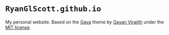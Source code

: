 # `RyanGlScott.github.io`

My personal website. Based on the [Gaya](https://github.com/gayanvirajith/gaya) theme by [Gayan Virajith](http://gayan.me/) under the [MIT license](http://opensource.org/licenses/MIT).

